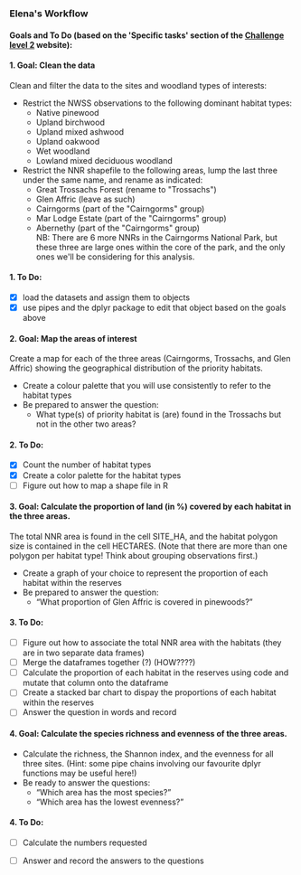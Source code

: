 ### Elena's Workflow  

#### Goals and To Do (based on the 'Specific tasks' section of the [Challenge level 2](https://ourcodingclub.github.io/DL/challenge2.html) website):  
#### 1. Goal: Clean the data  
Clean and filter the data to the sites and woodland types of interests:  
- Restrict the NWSS observations to the following dominant habitat types:  
    - Native pinewood  
    - Upland birchwood  
    - Upland mixed ashwood  
    - Upland oakwood  
    - Wet woodland  
    - Lowland mixed deciduous woodland  
- Restrict the NNR shapefile to the following areas, lump the last three under the same name, and rename as indicated:  
    - Great Trossachs Forest (rename to "Trossachs")  
    - Glen Affric (leave as such)  
    - Cairngorms (part of the "Cairngorms" group)  
    - Mar Lodge Estate (part of the "Cairngorms" group)  
    - Abernethy (part of the "Cairngorms" group)  
NB: There are 6 more NNRs in the Cairngorms National Park, but these three are large ones within the core of the park, and the only ones we'll be considering for this analysis.
#### 1. To Do:   
- [x] load the datasets and assign them to objects   
- [x] use pipes and the dplyr package to edit that object based on the goals above   
#### 2. Goal: Map the areas of interest  
Create a map for each of the three areas (Cairngorms, Trossachs, and Glen Affric) showing the geographical distribution of the priority habitats.  
- Create a colour palette that you will use consistently to refer to the habitat types  
- Be prepared to answer the question:  
    - What type(s) of priority habitat is (are) found in the Trossachs but not in the other two areas?  
#### 2. To Do:  
- [x] Count the number of habitat types  
- [x] Create a color palette for the habitat types  
- [ ] Figure out how to map a shape file in R  

#### 3. Goal: Calculate the proportion of land (in %) covered by each habitat in the three areas.  

The total NNR area is found in the cell SITE_HA, and the habitat polygon size is contained in the cell HECTARES. (Note that there are more than one polygon per habitat type! Think about grouping observations first.)  
- Create a graph of your choice to represent the proportion of each habitat within the reserves  
- Be prepared to answer the question:  
    - “What proportion of Glen Affric is covered in pinewoods?”  

#### 3. To Do:  
- [ ] Figure out how to associate the total NNR area with the habitats (they are in two separate data frames)  
- [ ] Merge the dataframes together (?) (HOW????)  
- [ ] Calculate the proportion of each habitat in the reserves using code and mutate that column onto the dataframe  
- [ ] Create a stacked bar chart to dispay the proportions of each habitat within the reserves  
- [ ] Answer the question in words and record  

#### 4. Goal: Calculate the species richness and evenness of the three areas.
- Calculate the richness, the Shannon index, and the evenness for all three sites. (Hint: some pipe chains involving our favourite dplyr functions may be useful here!)  
- Be ready to answer the questions:  
    - “Which area has the most species?”  
    - “Which area has the lowest evenness?”  

#### 4. To Do:  
- [ ] Calculate the numbers requested  
- [ ] Answer and record the answers to the questions  

